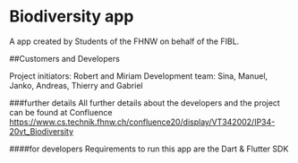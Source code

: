 # Biodiversity app
A app created by Students of the FHNW on behalf of the FIBL.

##Customers and Developers

Project initiators: Robert and Miriam
Development team: Sina, Manuel, Janko, Andreas, Thierry and Gabriel

###further details
All further details about the developers and the project can be found at Confluence
https://www.cs.technik.fhnw.ch/confluence20/display/VT342002/IP34-20vt_Biodiversity

####for developers
Requirements to run this app are the Dart & Flutter SDK